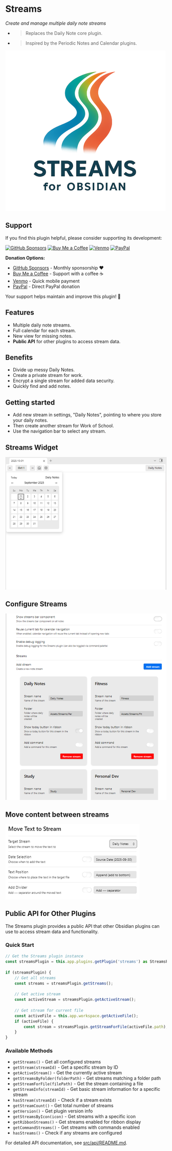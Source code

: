# Streams

*Create and manage multiple daily note streams*

- > Replaces the Daily Note core plugin.
- > Inspired by the Periodic Notes and Calendar plugins.

![assets/logo-transparent](assets/logo-transparent-500.png)

## Support

If you find this plugin helpful, please consider supporting its development:

[![GitHub Sponsors](https://img.shields.io/badge/GitHub%20Sponsors-❤️-red?style=for-the-badge&logo=github)](https://github.com/sponsors/bfloydd)
[![Buy Me a Coffee](https://img.shields.io/badge/Buy%20Me%20a%20Coffee-☕-yellow?style=for-the-badge&logo=buymeacoffee&logoColor=black)](https://buymeacoffee.com/floydpro)
[![Venmo](https://img.shields.io/badge/Donate%20via%20Venmo-3D95CE?style=for-the-badge&logo=venmo&logoColor=white)](https://venmo.com/floydpro?txn=pay)
[![PayPal](https://img.shields.io/badge/Donate%20via%20PayPal-00457C?style=for-the-badge&logo=paypal&logoColor=white)](https://paypal.me/bfloydd)

**Donation Options:**
- [GitHub Sponsors](https://github.com/sponsors/bfloydd) - Monthly sponsorship ❤️
- [Buy Me a Coffee](https://buymeacoffee.com/floydpro) - Support with a coffee ☕
- [Venmo](https://venmo.com/floydpro?txn=pay) - Quick mobile payment
- [PayPal](https://paypal.me/bfloydd) - Direct PayPal donation

Your support helps maintain and improve this plugin! 🙏



## Features
- Multiple daily note streams.
- Full calendar for each stream.
- New view for missing notes.
- **Public API** for other plugins to access stream data.

## Benefits
- Divide up messy Daily Notes.
- Create a private stream for work.
- Encrypt a single stream for added data security.
- Quickly find and add notes.

## Getting started
- Add new stream in settings, "Daily Notes", pointing to where you store your daily notes.
- Then create another stream for Work of School.
- Use the navigation bar to select any stream.

## Streams Widget
![Streams Widget](assets/new-streams-with-calendar.png)

## Configure Streams
![Configure Streams](assets/new-streams-options.png)

## Move content between streams
![Move Content](assets/new-streams-move.png)

## Public API for Other Plugins

The Streams plugin provides a public API that other Obsidian plugins can use to access stream data and functionality.

### Quick Start
```typescript
// Get the Streams plugin instance
const streamsPlugin = this.app.plugins.getPlugin('streams') as StreamsPlugin;

if (streamsPlugin) {
    // Get all streams
    const streams = streamsPlugin.getStreams();
    
    // Get active stream
    const activeStream = streamsPlugin.getActiveStream();
    
    // Get stream for current file
    const activeFile = this.app.workspace.getActiveFile();
    if (activeFile) {
        const stream = streamsPlugin.getStreamForFile(activeFile.path);
    }
}
```

### Available Methods
- `getStreams()` - Get all configured streams
- `getStream(streamId)` - Get a specific stream by ID
- `getActiveStream()` - Get the currently active stream
- `getStreamsByFolder(folderPath)` - Get streams matching a folder path
- `getStreamForFile(filePath)` - Get the stream containing a file
- `getStreamInfo(streamId)` - Get basic stream information for a specific stream
- `hasStream(streamId)` - Check if a stream exists
- `getStreamCount()` - Get total number of streams
- `getVersion()` - Get plugin version info
- `getStreamsByIcon(icon)` - Get streams with a specific icon
- `getRibbonStreams()` - Get streams enabled for ribbon display
- `getCommandStreams()` - Get streams with commands enabled
- `hasStreams()` - Check if any streams are configured

For detailed API documentation, see [src/api/README.md](src/api/README.md).